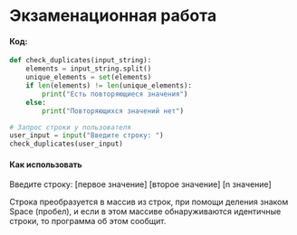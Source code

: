 # Экзаменационная работа

#### Код: 

```python
def check_duplicates(input_string):
    elements = input_string.split()
    unique_elements = set(elements)
    if len(elements) != len(unique_elements):
        print("Есть повторяющиеся значения")
    else:
        print("Повторяющихся значений нет")

# Запрос строки у пользователя
user_input = input("Введите строку: ")
check_duplicates(user_input)
```

#### Как использовать

Введите строку: [первое значение] [второе значение] [n значение]

Строка преобразуется в массив из строк, при помощи деления знаком Space (пробел), и если в этом массиве обнаруживаются идентичные строки, то программа об этом сообщит. 
